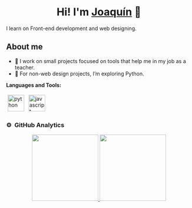 <div align="center">
  <h1 align="center">Hi! I'm <a href="https://www.linkedin.com/in/joaquincordovapadilla/">Joaquín</a> 👋</h1>
</div>
I learn on Front-end development and web designing. 

## About me
- 💼 I work on small projects focused on tools that help me in my job as a teacher.
- 🐍 For non-web design projects, I’m exploring Python.

**Languages and Tools:**
<p>
<img src="https://upload.wikimedia.org/wikipedia/commons/c/c3/Python-logo-notext.svg" height="45" style="vertical-align:down; margin:4px" alt="python">
<img src="https://upload.wikimedia.org/wikipedia/commons/9/99/Unofficial_JavaScript_logo_2.svg" height="45" style="vertical-align:down; margin:4px" alt="javascript">
</p>

### ⚙️ &nbsp;GitHub Analytics
<p align="center">
  <a href="https://github.com/JoaCordova/">
    <img height="180em" src="https://github-readme-stats-eight-theta.vercel.app/api?username=joacordova&show_icons=true&theme=algolia&include_all_commits=true&count_private=true">
    <img height="180em" src="https://github-readme-stats-eight-theta.vercel.app/api/top-langs/?username=joacordova&layout=compact&langs_count=8&theme=algolia">
  </a>
</p>
